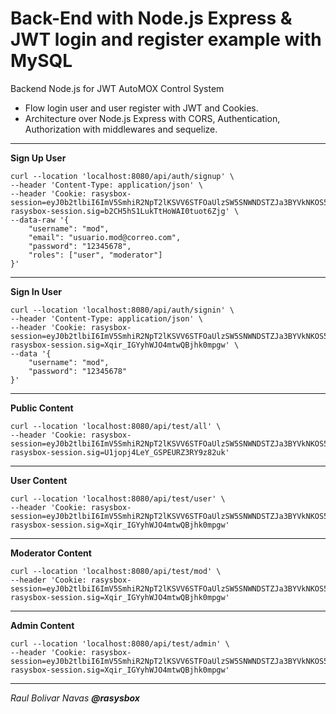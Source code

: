 # Back-End with Node.js Express & JWT login and register example with MySQL

Backend Node.js for JWT AutoMOX Control System


- Flow login user and user register with JWT and Cookies.
- Architecture over Node.js Express with CORS, Authentication, Authorization with middlewares and sequelize.

---

**Sign Up User**
```text
curl --location 'localhost:8080/api/auth/signup' \
--header 'Content-Type: application/json' \
--header 'Cookie: rasysbox-session=eyJ0b2tlbiI6ImV5SmhiR2NpT2lKSVV6STFOaUlzSW5SNWNDSTZJa3BYVkNKOS5leUpwWkNJNklqWTFaRFZrWmpNeVlUVTFaRE13TnpjeE9HWTJNV00zTUNJc0ltbGhkQ0k2TVRjd09EVXhOamt5TVN3aVpYaHdJam94TnpBNE5qQXpNekl4ZlEuTTU4QWlGa1pUcU5wS1prM0haN3FfTktMVDhfMXVtY25DeUtlRHR2dkpFNCJ9; rasysbox-session.sig=b2CH5hS1LukTtHoWAI0tuot6Zjg' \
--data-raw '{
    "username": "mod",
    "email": "usuario.mod@correo.com",
    "password": "12345678",
    "roles": ["user", "moderator"]
}'
```

---

**Sign In User**
```text
curl --location 'localhost:8080/api/auth/signin' \
--header 'Content-Type: application/json' \
--header 'Cookie: rasysbox-session=eyJ0b2tlbiI6ImV5SmhiR2NpT2lKSVV6STFOaUlzSW5SNWNDSTZJa3BYVkNKOS5leUpwWkNJNklqWTFaRFZrWmpNeVlUVTFaRE13TnpjeE9HWTJNV00zTUNJc0ltbGhkQ0k2TVRjd09EVXhOekF3TVN3aVpYaHdJam94TnpBNE5qQXpOREF4ZlEuMjhPNUlKYzdrX1B3T3hQM1VNTENaN0ZYS0NPY1ViWTBVSmF3QWxrcHBSYyJ9; rasysbox-session.sig=Xqir_IGYyhWJO4mtwQBjhk0mpgw' \
--data '{
    "username": "mod",
    "password": "12345678"
}'
```

---

**Public Content**
```text
curl --location 'localhost:8080/api/test/all' \
--header 'Cookie: rasysbox-session=eyJ0b2tlbiI6ImV5SmhiR2NpT2lKSVV6STFOaUlzSW5SNWNDSTZJa3BYVkNKOS5leUpwWkNJNklqWTFaRFZrWmpNeVlUVTFaRE13TnpjeE9HWTJNV00zTUNJc0ltbGhkQ0k2TVRjd09EVXhOamt6TXl3aVpYaHdJam94TnpBNE5qQXpNek16ZlEuei0zdjVBNmI5aTdxUGFTdEEwb2I1cF9OazM0QUMxYkV2SDV4Q0hoX09DbyJ9; rasysbox-session.sig=U1jopj4LeY_GSPEURZ3RY9z82uk'
```

---

**User Content**
```text
curl --location 'localhost:8080/api/test/user' \
--header 'Cookie: rasysbox-session=eyJ0b2tlbiI6ImV5SmhiR2NpT2lKSVV6STFOaUlzSW5SNWNDSTZJa3BYVkNKOS5leUpwWkNJNklqWTFaRFZrWmpNeVlUVTFaRE13TnpjeE9HWTJNV00zTUNJc0ltbGhkQ0k2TVRjd09EVXhOekF3TVN3aVpYaHdJam94TnpBNE5qQXpOREF4ZlEuMjhPNUlKYzdrX1B3T3hQM1VNTENaN0ZYS0NPY1ViWTBVSmF3QWxrcHBSYyJ9; rasysbox-session.sig=Xqir_IGYyhWJO4mtwQBjhk0mpgw'
```

---

**Moderator Content**
```text
curl --location 'localhost:8080/api/test/mod' \
--header 'Cookie: rasysbox-session=eyJ0b2tlbiI6ImV5SmhiR2NpT2lKSVV6STFOaUlzSW5SNWNDSTZJa3BYVkNKOS5leUpwWkNJNklqWTFaRFZrWmpNeVlUVTFaRE13TnpjeE9HWTJNV00zTUNJc0ltbGhkQ0k2TVRjd09EVXhOekF3TVN3aVpYaHdJam94TnpBNE5qQXpOREF4ZlEuMjhPNUlKYzdrX1B3T3hQM1VNTENaN0ZYS0NPY1ViWTBVSmF3QWxrcHBSYyJ9; rasysbox-session.sig=Xqir_IGYyhWJO4mtwQBjhk0mpgw'
```

---

**Admin Content**
```text
curl --location 'localhost:8080/api/test/admin' \
--header 'Cookie: rasysbox-session=eyJ0b2tlbiI6ImV5SmhiR2NpT2lKSVV6STFOaUlzSW5SNWNDSTZJa3BYVkNKOS5leUpwWkNJNklqWTFaRFZrWmpNeVlUVTFaRE13TnpjeE9HWTJNV00zTUNJc0ltbGhkQ0k2TVRjd09EVXhOekF3TVN3aVpYaHdJam94TnpBNE5qQXpOREF4ZlEuMjhPNUlKYzdrX1B3T3hQM1VNTENaN0ZYS0NPY1ViWTBVSmF3QWxrcHBSYyJ9; rasysbox-session.sig=Xqir_IGYyhWJO4mtwQBjhk0mpgw'
```

---
*Raul Bolivar Navas **@rasysbox***
